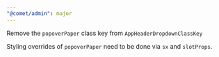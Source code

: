 ```yaml
---
"@comet/admin": major
---
```


Remove the `popoverPaper` class key from `AppHeaderDropdownClassKey`

Styling overrides of `popoverPaper` need to be done via `sx` and `slotProps`.
